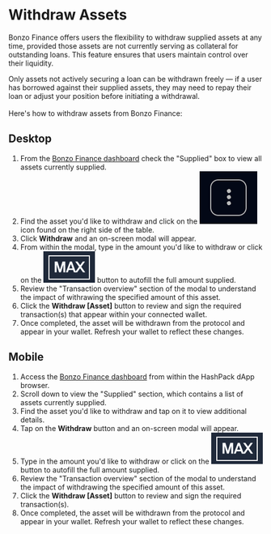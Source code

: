 # Withdraw Assets

Bonzo Finance offers users the flexibility to withdraw supplied assets at any time, provided those assets are not currently serving as collateral for outstanding loans. This feature ensures that users maintain control over their liquidity.

Only assets not actively securing a loan can be withdrawn freely — if a user has borrowed against their supplied assets, they may need to repay their loan or adjust your position before initiating a withdrawal.\
\
Here's how to withdraw assets from Bonzo Finance:

## **Desktop**

1. From the [Bonzo Finance dashboard](./) check the "Supplied" box to view all assets currently supplied.
2. Find the asset you'd like to withdraw and click on the <img src="../../.gitbook/assets/image (1).png" alt="" data-size="line"> icon found on the right side of the table.
3. Click **Withdraw** and an on-screen modal will appear.
4. From within the modal, type in the amount you'd like to withdraw or click on the <img src="../../.gitbook/assets/image (3).png" alt="" data-size="line"> button to autofill the full amount supplied.
5. Review the "Transaction overview" section of the modal to understand the impact of withrawing the specified amount of this asset.
6. Click the **Withdraw \[Asset]** button to review and sign the required transaction(s) that appear within your connected wallet.
7. Once completed, the asset will be withdrawn from the protocol and appear in your wallet. Refresh your wallet to reflect these changes.

## **Mobile**

1. Access the [Bonzo Finance dashboard](./) from within the HashPack dApp browser.&#x20;
2. Scroll down to view the "Supplied" section, which contains a list of assets currently supplied.
3. Find the asset you'd like to withdraw and tap on it to view additional details.
4. Tap on the **Withdraw** button and an on-screen modal will appear.
5. Type in the amount you'd like to withdraw or click on the <img src="../../.gitbook/assets/image (3).png" alt="" data-size="line"> button to autofill the full amount supplied.
6. Review the "Transaction overview" section of the modal to understand the impact of withdrawing the specified amount of this asset.
7. Click the **Withdraw \[Asset]** button to review and sign the required transaction(s).
8. Once completed, the asset will be withdrawn from the protocol and appear in your wallet. Refresh your wallet to reflect these changes.
